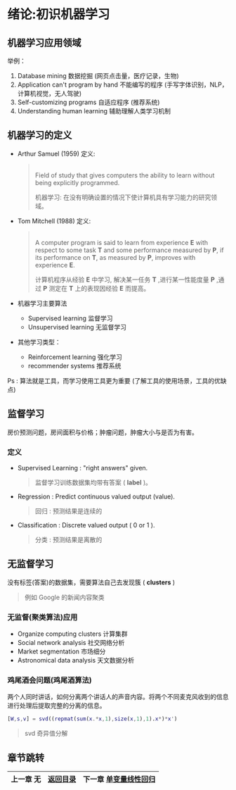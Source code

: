 # 绪论:初识机器学习
## 机器学习应用领域
举例：
1. Database mining 数据挖掘 (网页点击量，医疗记录，生物)
2. Application can't program by hand 不能编写的程序 (手写字体识别，NLP，计算机视觉，无人驾驶)
3. Self-customizing programs 自适应程序 (推荐系统)
4. Understanding human learning 辅助理解人类学习机制

## 机器学习的定义
* Arthur Samuel (1959) 定义:
    > </br>Field of study that gives computers the ability to learn without being explicitly programmed.  
    >   
    > 机器学习: 在没有明确设置的情况下使计算机具有学习能力的研究领域。
    > </br>

* Tom Mitchell (1988) 定义:
    > </br>A computer program is said to learn from experience **E** with respect to some task **T** and some performance measured by **P**, if its performance on **T**, as measured by **P**, improves with experience **E**.
    >    
    > 计算机程序从经验 **E** 中学习, 解决某一任务 **T** ,进行某一性能度量 **P** ,通过 **P** 测定在 **T** 上的表现因经验 **E** 而提高。
    > </br>

* 机器学习主要算法
    * Supervised learning 监督学习
    * Unsupervised learning 无监督学习

* 其他学习类型：
    * Reinforcement learning 强化学习
    * recommender systems 推荐系统

 Ps : 算法就是工具，而学习使用工具更为重要 (了解工具的使用场景，工具的优缺点)

## 监督学习
房价预测问题，房间面积与价格；肿瘤问题，肿瘤大小与是否为有害。

### 定义
* Supervised Learning : "right answers" given. 
    > 监督学习训练数据集均带有答案 ( **label** )。
* Regression : Predict continuous valued output (value).
    > 回归 : 预测结果是连续的
* Classification : Discrete valued output ( 0 or 1 ).
    > 分类 : 预测结果是离散的

## 无监督学习
没有标签(答案)的数据集，需要算法自己去发现簇 ( **clusters** )  
> 例如 Google 的新闻内容聚类 

### 无监督(聚类算法)应用
* Organize computing clusters 计算集群
* Social network analysis 社交网络分析
* Market segmentation 市场细分
* Astronomical data analysis 天文数据分析

### 鸡尾酒会问题(鸡尾酒算法)
两个人同时讲话，如何分离两个讲话人的声音内容。将两个不同麦克风收到的信息进行处理后提取完整的分离的信息。
``` matlab
[W,s,v] = svd((repmat(sum(x.*x,1),size(x,1),1).x*)*x') 
```
> svd 奇异值分解


## 章节跳转

| 上一章 无 | [返回目录](./Topic.md) | 下一章 [单变量线性回归](./Chapter02.md) |
| :-------: | :--------------------: | :-------------------------------------: |